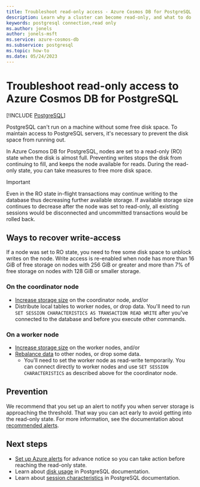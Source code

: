 ```yaml
---
title: Troubleshoot read-only access - Azure Cosmos DB for PostgreSQL
description: Learn why a cluster can become read-only, and what to do
keywords: postgresql connection,read only
ms.author: jonels
author: jonels-msft
ms.service: azure-cosmos-db
ms.subservice: postgresql
ms.topic: how-to
ms.date: 05/24/2023
---
```


# Troubleshoot read-only access to Azure Cosmos DB for PostgreSQL

[!INCLUDE [PostgreSQL](../includes/appliesto-postgresql.md)]

PostgreSQL can't run on a machine without some free disk space. To maintain
access to PostgreSQL servers, it's necessary to prevent the disk space from
running out.

In Azure Cosmos DB for PostgreSQL, nodes are set to a read-only (RO) state when the disk is
almost full. Preventing writes stops the disk from continuing to fill, and
keeps the node available for reads. During the read-only state, you can take
measures to free more disk space.

> [!IMPORTANT]
>
> Even in the RO state in-flight transactions may continue writing to the database 
> thus decreasing further available storage. If available storage size continues 
> to decrease after the node was set to read-only, all existing sessions 
> would be disconnected and uncommitted transactions would be rolled back.

## Ways to recover write-access

If a node was set to RO state, you need to free some disk space to unblock writes on the node. Write access is re-enabled when node has more than 16 GiB of free storage on nodes with 256 GiB or greater and more than 7% of free storage on nodes with 128 GiB or smaller storage.

### On the coordinator node

* [Increase storage
  size](howto-scale-grow.md#increase-storage-on-nodes)
  on the coordinator node, and/or
* Distribute local tables to worker nodes, or drop data. You'll need to run
  `SET SESSION CHARACTERISTICS AS TRANSACTION READ WRITE` after you've
  connected to the database and before you execute other commands.

### On a worker node

* [Increase storage
  size](howto-scale-grow.md#increase-storage-on-nodes)
  on the worker nodes, and/or
* [Rebalance data](howto-scale-rebalance.md) to other nodes, or drop
  some data.
	* You'll need to set the worker node as read-write temporarily. You can
	  connect directly to worker nodes and use `SET SESSION CHARACTERISTICS` as
	  described above for the coordinator node.

## Prevention

We recommend that you set up an alert to notify you when server storage is
approaching the threshold. That way you can act early to avoid getting into the
read-only state. For more information, see the documentation about [recommended
alerts](howto-alert-on-metric.md#suggested-alerts).

## Next steps

* [Set up Azure
  alerts](howto-alert-on-metric.md#suggested-alerts)
  for advance notice so you can take action before reaching the read-only state.
* Learn about [disk
  usage](https://www.postgresql.org/docs/current/diskusage.html) in PostgreSQL
  documentation.
* Learn about [session
  characteristics](https://www.postgresql.org/docs/13/sql-set-transaction.html)
  in PostgreSQL documentation.
